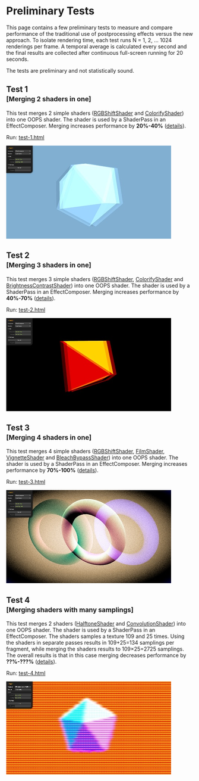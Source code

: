 # Preliminary Tests

This page contains a few preliminary tests to measure and compare performance
of the traditional use of postprocessing effects versus the new approach. To
isolate rendering time, each test runs N = 1, 2, ... 1024 renderings per frame.
A temporal average is calculated every second and the final results are
collected after continuous full-screen running for 20 seconds.

The tests are preliminary and not statistically sound.


## Test 1<br><small>[Merging 2 shaders in one]</small>

This test merges 2 simple shaders ([RGBShiftShader](../examples/index.md#rgbshiftshader)
and [ColorifyShader](../examples/index.md#colorifyshader))
into one OOPS shader. The shader is used by a ShaderPass in an EffectComposer.
Merging increases performance by **20%-40%** ([details](test-1/details.md)).

Run: [test-1.html](test-1/index.html)
	
[<img src="test-1/snapshot.jpg">](test-1/index.html)



## Test 2<br><small>[Merging 3 shaders in one]</small>

This test merges 3 simple shaders ([RGBShiftShader](../examples/index.md#rgbshiftshader),
[ColorifyShader](../examples/index.md#colorifyshader) and
[BrightnessContrastShader](../examples/index.md#brightnesscontrastshader)) into
one OOPS shader. The shader is used by a ShaderPass in an EffectComposer.
Merging increases performance by **40%-70%** ([details](test-2/details.md)).

Run: [test-2.html](test-2/index.html)
	
[<img src="test-2/snapshot.jpg">](test-2/index.html)



## Test 3<br><small>[Merging 4 shaders in one]</small>

This test merges 4 simple shaders ([RGBShiftShader](../examples/index.md#rgbshiftshader),
[FilmShader](../examples/index.md#filmshader),
[VignetteShader](../examples/index.md#vignetteshader) and
[BleachBypassShader](../examples/index.md#bleachbypassshader)) into one OOPS
shader. The shader is used by a ShaderPass in an EffectComposer.
Merging increases performance by **70%-100%** ([details](test-3/details.md)).

Run: [test-3.html](test-3/index.html)
	
[<img src="test-3/snapshot.jpg">](test-3/index.html)



## Test 4<br><small>[Merging shaders with many samplings]</small>

This test merges 2 shaders ([HalftoneShader](../examples/index.md#halftoneshader)
and [ConvolutionShader](../examples/index.md#convolutionshader)) into one OOPS
shader. The shader is used by a ShaderPass in an EffectComposer. The shaders
samples a texture 109 and 25 times. Using the shaders in separate passes results
in 109+25=134 samplings per fragment, while merging the shaders results to 
109&times;25=2725 samplings. The overall results is that in this case merging
decreases performance by **??%-???%** ([details](test-4/details.md)).

Run: [test-4.html](test-4/index.html)
	
[<img src="test-4/snapshot.jpg">](test-4/index.html)

